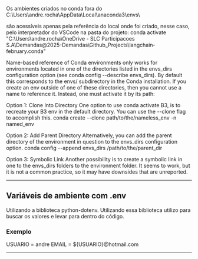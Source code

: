 Os ambientes criados no conda fora do C:\Users\andre.rocha\AppData\Local\anaconda3\envs\

são acessíveis apenas pela referência do local onde foi criado, nesse caso, pelo interpretador do VSCode
na pasta do projeto: conda activate "C:\Users\andre.rocha\OneDrive - SLC Participacoes S.A\Demandas\@2025-Demandas\Github_Projects\langchain-february\.conda"

Name-based reference of Conda environments only works for environments located in one of the directories listed in the envs_dirs configuration option (see conda config --describe envs_dirs). By default this corresponds to the envs/ subdirectory in the Conda installation. If you create an env outside of one of these directories, then you cannot use a name to reference it. Instead, one must activate it by its path:


Option 1: Clone Into Directory
One option to use conda activate B3, is to recreate your B3 env in the default directory. You can use the --clone flag to accomplish this.
conda create --clone path/to/the/nameless_env -n named_env

Option 2: Add Parent Directory
Alternatively, you can add the parent directory of the environment in question to the envs_dirs configuration option.
conda config --append envs_dirs /path/to/the/parent_dir

Option 3: Symbolic Link
Another possibility is to create a symbolic link in one to the envs_dirs folders to the environment folder. It seems to work, but it is not a common practice, so it may have downsides that are unreported.


--------

## Variáveis de ambiente com .env
Utilizando a biblioteca python-dotenv. Utilizando essa biblioteca utilizo para buscar os valores e levar para dentro do código.

### Exemplo
USUARIO = andre
EMAIL = ${USUARIO}@hotmail.com

--------

